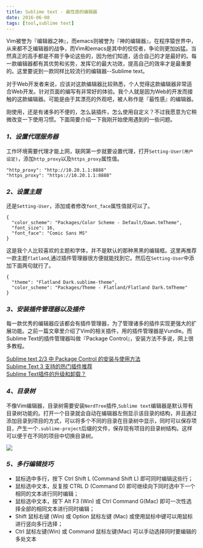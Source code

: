 ```yaml
---
title: Sublime text - 最性感的编辑器
date: 2016-06-08
tags: [tool,sublime text]
---
```


Vim被誉为『编辑器之神』，而emacs则被誉为『神的编辑器』，在程序猿世界中，从来都不乏编辑器的战争，而Vim和emacs是其中的佼佼者，争论则更加凶猛。当然真正的高手都是不屑于争论这些的，因为他们知道，适合自己的才是最好的。每一款编辑器都有其优势和劣势，发挥它的最大功效，提高自己的效率才是最重要的。这里要说到一款同样比较流行的编辑器--Sublime text。

对于Web开发者来说，应该对这款编辑器比较熟悉，个人觉得这款编辑器非常适合Web开发。针对页面的编写有非常好的体验。我个人就是因为Web的开发而接触的这款编辑器。可能是由于其漂亮的外观吧，被人称作是『最性感』的编辑器。

刚使用，还是有诸多的不便的，怎么装插件，怎么使用自定义？不过我愿意为它稍微改变一下使用习惯。下面简要介绍一下我刚开始使用遇到的一些问题。

### _1、设置代理服务器_
工作环境需要代理才能上网，联网第一步就要设置代理，打开`Setting-User(用户设定)`，添加`http_proxy`以及`https_proxy`属性值。

    "http_proxy": "http://10.20.1.1:8888"
    "https_proxy": "https://10.20.1.1:8888"

### _2、设置主题_
还是`Setting-User`，添加或者修改`font_face`属性值就可以了。

    {
      "color_scheme": "Packages/Color Scheme - Default/Dawn.tmTheme",
      "font_size": 16,
      "font_face": "Comic Sans MS"
    }

这是我个人比较喜欢的主题和字体，并不是默认的那种黑黑的编辑框。这里再推荐一款主题`flatland`,通过插件管理器很方便就能找到它。然后在`Setting-User`中添加下面两句就行了。

    {  
      "theme": "Flatland Dark.sublime-theme",  
      "color_scheme": "Packages/Theme - Flatland/Flatland Dark.tmTheme"  
    } 

### _3、安装插件管理器以及插件_
每一款优秀的编辑器应该都会有插件管理器，为了管理诸多的插件实现更强大的扩展功能。之前一篇文章里介绍了Vim的相关插件，用的插件管理器是Vundle。而Sublime Text的插件管理器叫做『Package Control』，安装方法不多说，网上很多教程。

[Sublime text 2/3 中 Package Control 的安装与使用方法](http://www.imjeff.cn/blog/62/)  
[Sublime Text 3 支持的热门插件推荐 ](http://www.imjeff.cn/blog/146/)  
[Sublime Text插件的升级和卸载？](http://www.zhugexiaojue.com/note/updatedrop-208.html)  

### _4、目录树_
不像Vim编辑器，目录树需要安装`NerdTree`插件,`Sublime text`编辑器是默认带有目录树功能的。打开一个目录就会自动在编辑器左侧显示该目录的结构，并且通过添加目录到项目的方式，可以将多个不同的目录在目录树中显示，同时可以保存项目，产生一个`.sublime-project`后缀的文件，保存现有项目的目录树结构。这样可以便于在不同的项目中切换目录树。

![](/image/tools/sublime01.png)

### _5、多行编辑技巧_

- 鼠标选中多行，按下 Ctrl Shift L (Command Shift L) 即可同时编辑这些行；
- 鼠标选中文本，反复按 CTRL D (Command D) 即可继续向下同时选中下一个相同的文本进行同时编辑；
- 鼠标选中文本，按下 Alt F3 (Win) 或 Ctrl Command G(Mac) 即可一次性选择全部的相同文本进行同时编辑；
- Shift 鼠标右键 (Win) 或 Option 鼠标左键 (Mac) 或使用鼠标中键可以用鼠标进行竖向多行选择；
- Ctrl 鼠标左键(Win) 或 Command 鼠标左键(Mac) 可以手动选择同时要编辑的多处文本